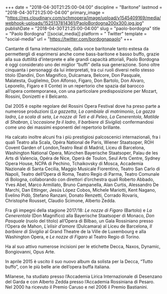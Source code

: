 +++
date = "2018-04-30T21:25:00-04:00"
discipline = "Baritone"
lastmod = "2018-04-30T21:25:00-04:00"
primary_image = "https://res.cloudinary.com/schmopera/image/upload/v1545409169/media/webhook-uploads/1525137814361/PaoloBordogna200x300.jpg.jpg"
publishDate = "2018-04-30T21:25:00-04:00"
slug = "paolo-bordogna"
title = "Paolo Bordogna"
[[social_media]]
platform = " Twitter"
template = "social-media"
url = "https://twitter.com/bordognapaolo"
+++

Cantante di fama internazionale, dalla voce baritonale tanto estesa da permettergli di esprimersi anche come bass-baritone e basso buffo, grazie alla sua duttilità d’interprete e alle grandi capacità attoriali, Paolo Bordogna è oggi considerato uno dei miglior “buffi” della sua generazione.
Sono oltre cinquanta i personaggi da lui interpretati, tra cui ruoli diversi nello stesso titolo (Dandini, Don Magnifico, Dulcamara, Belcore, Don Pasquale, Malatesta, Guglielmo, Don Alfonso, Figaro, Don Bartolo, Don Alvaro, Leporello, Figaro e Il Conte) in un repertorio che spazia dal barocco all’opera contemporanea, con una particolare predisposizione per Mozart, Rossini, Donizetti e il Belcanto. 
 
Dal 2005 è ospite regolare del Rossini Opera Festival dove ha preso parte a numerose produzioni (*La gazzetta*, *La cambiale di matrimonio*, *La gazza ladra*, *La scala di seta*, *Le nozze di Teti e di Peleo*, *La Cenerentola*, *Matilde di Shabran*, *L’occasione fa il ladro*, *Il barbiere di Siviglia*) confermandosi come uno dei massimi esponenti del repertorio brillante.
 
Ha calcato inoltre alcuni fra i più prestigiosi palcoscenici internazionali, fra i quali Teatro alla Scala, Opéra National de Paris, Wiener Staatsoper, ROH Covent Garden of London,Teatro Real di Madrid, Liceu di Barcelona, Washington National Opera, München Bayerische Staatsoper, Palau de les Arts di Valencia, Opéra de Nice, Operà de Toulon, Seul Arts Centre, Sydney Opera House, NCPA di Pechino, Tchaikovsky di Mosca, Accademia Nazionale di Santa Cecilia, Maggio Musicale Fiorentino, Teatro San Carlo di Napoli, Teatro dell’Opera di Roma, Teatro Regio di Parma, Teatro Comunale di Bologna, collaborando con direttori d’orchestra quali Roberto Abbado, Yves Abel, Marco Armiliato, Bruno Campanella, Alan Curtis, Alessandro De Marchi, Dan Ettinger, Jesús López Cobos, Michele Mariotti, Kent Nagano, Evelino Pidò, Stefano Ranzani, Donato Renzetti, Corrado Rovaris, Christophe Rousset, Claudio Scimone, Alberto Zedda.
 
Fra gli impegni della stagione 2017/18: *Le nozze di Figaro* (Bartolo) e *La Cenerentola* (Don Magnifico) alla Bayerische Staatsoper di Monaco, *Don Pasquale* (ruolo del titolo) all’Opera di Bilbao, un Gala Rossiniano presso l’Opera de Mahon, *L’elisir d’amore* (Dulcamara) al Liceu de Barcelona, *Il barbiere di Siviglia* al Grand Theatre de la Ville de Luxembourg e alla Washington Opera, e *Le nozze di Figaro* al Teatro Regio di Torino.

Ha al suo attivo numerose incisioni per le etichette Decca, Naxos, Dynamic, Bongiovanni, Opus Arte.

In aprile 2015 è uscito il suo nuovo album da solista per la Decca, “Tutto buffo”, con le più belle arie dell’opera buffa italiana.

Milanese, ha studiato presso l’Accademia Lirica Internazionale di Desenzano del Garda e con Alberto Zedda presso l’Accademia Rossiniana di Pesaro. Nel 2000 ha ricevuto il Premio Caruso e nel 2006 il Premio Bastianini.

